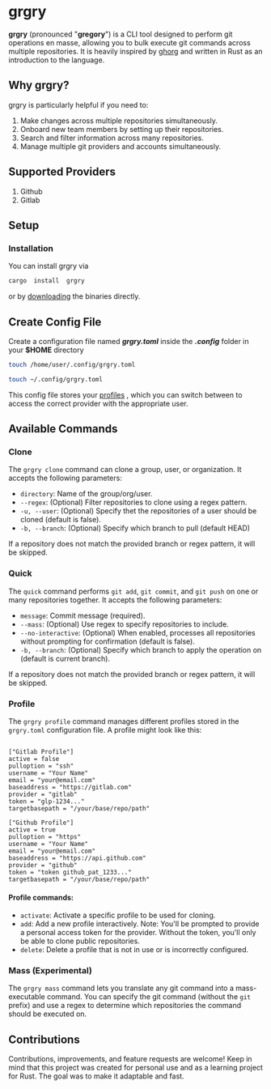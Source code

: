 
#  grgry

  

**grgry** (pronounced "**gregory**") is a CLI tool designed to perform git operations en masse, allowing you to bulk execute git commands across multiple repositories. It is heavily inspired by [ghorg](https://github.com/gabrie30/ghorg) and written in Rust as an introduction to the language.

##  Why grgry?

grgry is particularly helpful if you need to:
1. Make changes across multiple repositories simultaneously.
2. Onboard new team members by setting up their repositories.
3. Search and filter information across many repositories.
4. Manage multiple git providers and accounts simultaneously.

##  Supported Providers
1. Github
2. Gitlab

##  Setup

###  Installation
You can install grgry via 
```bash
cargo  install  grgry
```
or by [downloading](#) the binaries directly.

##  Create Config File

Create a configuration file named ***grgry.toml*** inside the ***.config*** folder in your **$HOME** directory
```bash
touch /home/user/.config/grgry.toml
```
```bash
touch ~/.config/grgry.toml
```
 This config file stores your [profiles](#Profile) , which you can switch between to access the correct provider with the appropriate user.
  
## Available Commands

### Clone
The `grgry clone` command can clone a group, user, or organization. It accepts the following parameters:
- `directory`: Name of the group/org/user.
- `--regex`: (Optional) Filter repositories to clone using a regex pattern.
- `-u, --user`: (Optional) Specify thet the repositories of a user should be cloned (default is false).
- `-b, --branch`: (Optional) Specify which branch to pull (default HEAD)

If a repository does not match the provided branch or regex pattern, it will be skipped.

### Quick
The `quick` command performs `git add`, `git commit`, and `git push` on one or many repositories together. It accepts the following parameters:
-   `message`: Commit message (required).
-   `--mass`: (Optional) Use regex to specify repositories to include.
-   `--no-interactive`: (Optional) When enabled, processes all repositories without prompting for confirmation (default is false).
-   `-b, --branch`: (Optional) Specify which branch to apply the operation on (default is current branch).

If a repository does not match the provided branch or regex pattern, it will be skipped.

### Profile

The `grgry profile` command manages different profiles stored in the `grgry.toml` configuration file. A profile might look like this:

<pre><code> 
["Gitlab Profile"] 
active = false 
pulloption = "ssh" 
username = "Your Name" 
email = "your@email.com" 
baseaddress = "https://gitlab.com" 
provider = "gitlab" 
token = "glp-1234..." 
targetbasepath = "/your/base/repo/path" 

["Github Profile"] 
active = true 
pulloption = "https" 
username = "Your Name" 
email = "your@email.com" 
baseaddress = "https://api.github.com" 
provider = "github" 
token = "token github_pat_1233..." 
targetbasepath = "/your/base/repo/path" 
</code></pre>

#### Profile commands:
-  `activate`:  Activate a specific profile to be used for cloning.
-  `add`:  Add a new profile interactively. Note: You'll be prompted to provide a personal access token for the provider. Without the token, you'll only be able to clone public repositories.
-  `delete`:  Delete a profile that is not in use or is incorrectly configured.

### Mass (Experimental)

The `grgry mass` command lets you translate any git command into a mass-executable command. You can specify the git command (without the `git` prefix) and use a regex to determine which repositories the command should be executed on.

## Contributions

Contributions, improvements, and feature requests are welcome! Keep in mind that this project was created for personal use and as a learning project for Rust. The goal was to make it adaptable and fast.